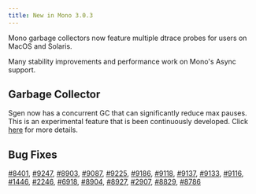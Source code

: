 ```yaml
---
title: New in Mono 3.0.3
---
```


Mono garbage collectors now feature multiple dtrace probes for users on MacOS and Solaris.

Many stability improvements and performance work on Mono's Async support.

Garbage Collector
-----------------

Sgen now has a concurrent GC that can significantly reduce max pauses. This is an experimental feature that is been continuously developed. Click [here](http://schani.wordpress.com/2012/12/21/sgen-concurrent-mark) for more details.

Bug Fixes
---------

[\#8401](https://bugzilla.xamarin.com/show_bug.cgi?id=8401), [\#9247](https://bugzilla.xamarin.com/show_bug.cgi?id=9247), [\#8903](https://bugzilla.xamarin.com/show_bug.cgi?id=8903), [\#9087](https://bugzilla.xamarin.com/show_bug.cgi?id=9087), [\#9225](https://bugzilla.xamarin.com/show_bug.cgi?id=9225), [\#9186](https://bugzilla.xamarin.com/show_bug.cgi?id=9186), [\#9118](https://bugzilla.xamarin.com/show_bug.cgi?id=9118), [\#9137](https://bugzilla.xamarin.com/show_bug.cgi?id=9137), [\#9133](https://bugzilla.xamarin.com/show_bug.cgi?id=9133), [\#9116](https://bugzilla.xamarin.com/show_bug.cgi?id=9116), [\#1446](https://bugzilla.xamarin.com/show_bug.cgi?id=1446), [\#2246](https://bugzilla.xamarin.com/show_bug.cgi?id=2246), [\#6918](https://bugzilla.xamarin.com/show_bug.cgi?id=6918), [\#8904](https://bugzilla.xamarin.com/show_bug.cgi?id=8904), [\#8927](https://bugzilla.xamarin.com/show_bug.cgi?id=8927), [\#2907](https://bugzilla.xamarin.com/show_bug.cgi?id=2907), [\#8829](https://bugzilla.xamarin.com/show_bug.cgi?id=8829), [\#8786](https://bugzilla.xamarin.com/show_bug.cgi?id=8786)
